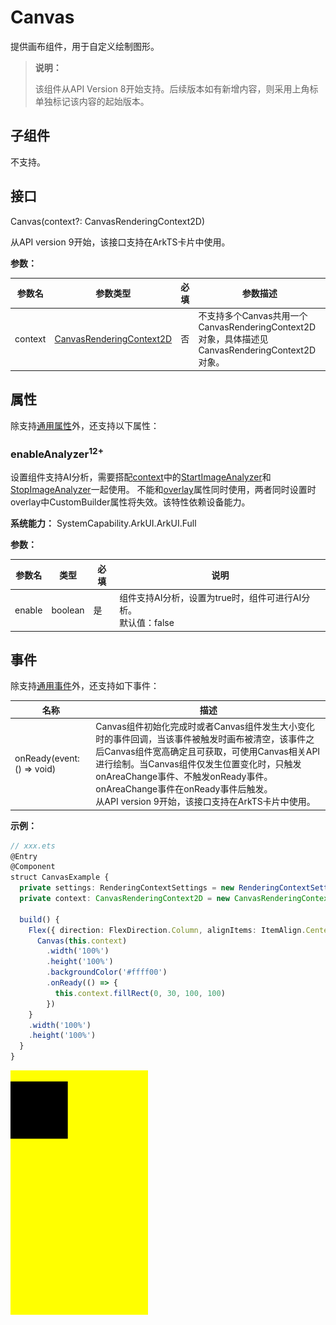 #  Canvas

提供画布组件，用于自定义绘制图形。

> **说明：** 
>
>  该组件从API Version 8开始支持。后续版本如有新增内容，则采用上角标单独标记该内容的起始版本。

## 子组件

不支持。

## 接口

Canvas(context?: CanvasRenderingContext2D)

从API version 9开始，该接口支持在ArkTS卡片中使用。

**参数：**

| 参数名     | 参数类型                                     | 必填   | 参数描述                                     |
| ------- | ---------------------------------------- | ---- | ---------------------------------------- |
| context | [CanvasRenderingContext2D](ts-canvasrenderingcontext2d.md) | 否    | 不支持多个Canvas共用一个CanvasRenderingContext2D对象，具体描述见CanvasRenderingContext2D对象。 |

## 属性

除支持[通用属性](ts-universal-attributes-size.md)外，还支持以下属性：

### enableAnalyzer<sup>12+</sup>

设置组件支持AI分析，需要搭配[context](ts-canvasrenderingcontext2d.md)中的[StartImageAnalyzer](ts-canvasrenderingcontext2d.md#startimageanalyzer)和[StopImageAnalyzer](ts-canvasrenderingcontext2d.md#stopimageanalyzer)一起使用。
不能和[overlay](ts-universal-attributes-overlay.md)属性同时使用，两者同时设置时overlay中CustomBuilder属性将失效。该特性依赖设备能力。

**系统能力：** SystemCapability.ArkUI.ArkUI.Full

**参数：** 

| 参数名 | 类型    | 必填 | 说明                                                         |
| ------ | ------- | ---- | ------------------------------------------------------------ |
| enable  | boolean | 是   | 组件支持AI分析，设置为true时，组件可进行AI分析。<br/>默认值：false |

## 事件

除支持[通用事件](ts-universal-events-click.md)外，还支持如下事件：

| 名称                         | 描述                                       |
| -------------------------- | ---------------------------------------- |
| onReady(event: () => void) | Canvas组件初始化完成时或者Canvas组件发生大小变化时的事件回调，当该事件被触发时画布被清空，该事件之后Canvas组件宽高确定且可获取，可使用Canvas相关API进行绘制。当Canvas组件仅发生位置变化时，只触发onAreaChange事件、不触发onReady事件。<br/>onAreaChange事件在onReady事件后触发。<br/>从API version 9开始，该接口支持在ArkTS卡片中使用。 |

**示例：**

```ts
// xxx.ets
@Entry
@Component
struct CanvasExample {
  private settings: RenderingContextSettings = new RenderingContextSettings(true)
  private context: CanvasRenderingContext2D = new CanvasRenderingContext2D(this.settings)

  build() {
    Flex({ direction: FlexDirection.Column, alignItems: ItemAlign.Center, justifyContent: FlexAlign.Center }) {
      Canvas(this.context)
        .width('100%')
        .height('100%')
        .backgroundColor('#ffff00')
        .onReady(() => {
          this.context.fillRect(0, 30, 100, 100)
        })
    }
    .width('100%')
    .height('100%')
  }
}
```
  ![zh-cn_image_0000001194032666](figures/zh-cn_image_0000001194032666.png)
